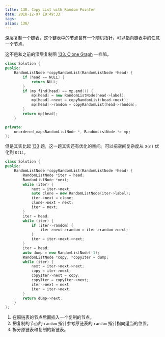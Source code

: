```yaml
---
title: 138. Copy List with Random Pointer
date: 2018-12-07 19:49:33
tags:
alias: 138/
---
```


深层复制一个链表，这个链表中的节点含有一个随机指针，可以指向链表中的任意一个节点。

<!--more-->

这不是和之前的深层复制图 [133. Clone Graph](https://songouyang.github.io/leetcode/clone-graph/) 一样嘛。

```cpp
class Solution {
public:
    RandomListNode *copyRandomList(RandomListNode *head) {
        if (head == NULL) {
            return NULL;
        }
        if (mp.find(head) == mp.end()) {
            mp[head] = new RandomListNode(head->label);
            mp[head]->next = copyRandomList(head->next);
            mp[head]->random = copyRandomList(head->random);
        }
        return mp[head];
    }

private:
    unordered_map<RandomListNode *, RandomListNode *> mp;
};
```

但是其实比起 [133](https://songouyang.github.io/leetcode/clone-graph/) 题，这一题其实还有优化的空间。可以把空间复杂度从 `O(n)` 优化到 `O(1)`。


```cpp
class Solution {
public:
    RandomListNode *copyRandomList(RandomListNode *head) {
        RandomListNode *iter = head;
        RandomListNode *next;
        while (iter) {
            next = iter->next;
            auto clone = new RandomListNode(iter->label);
            iter->next = clone;
            clone->next = next;
            iter = next;
        }
        iter = head;
        while (iter) {
            if (iter->random) {
                iter->next->random = iter->random->next;
            }
            iter = iter->next->next;
        }
        iter = head;
        auto dump = new RandomListNode(-1);
        RandomListNode *copy, *copyIter = dump;
        while (iter) {
            next = iter->next->next;
            copy = iter->next;
            copyIter->next = copy;
            copyIter = copyIter->next;
            iter->next = next;
            iter = iter->next;
        }
        return dump->next;
    }
};
```

1. 在原链表的节点后面插入一个复制的节点。
2. 把复制的节点的 `random` 指针参考原链表的 `random` 指针指向适当的位置。
3. 拆分原链表和复制的新链表。
